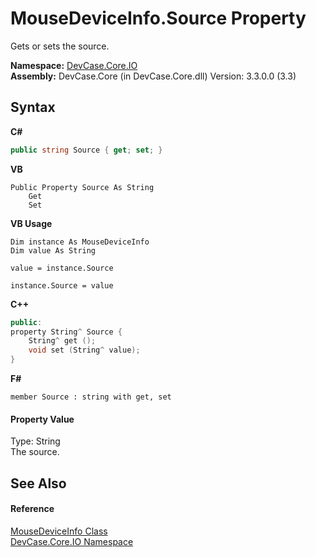 # MouseDeviceInfo.Source Property 
 

Gets or sets the source.

**Namespace:**&nbsp;<a href="N_DevCase_Core_IO">DevCase.Core.IO</a><br />**Assembly:**&nbsp;DevCase.Core (in DevCase.Core.dll) Version: 3.3.0.0 (3.3)

## Syntax

**C#**<br />
``` C#
public string Source { get; set; }
```

**VB**<br />
``` VB
Public Property Source As String
	Get
	Set
```

**VB Usage**<br />
``` VB Usage
Dim instance As MouseDeviceInfo
Dim value As String

value = instance.Source

instance.Source = value
```

**C++**<br />
``` C++
public:
property String^ Source {
	String^ get ();
	void set (String^ value);
}
```

**F#**<br />
``` F#
member Source : string with get, set

```


#### Property Value
Type: String<br />The source.

## See Also


#### Reference
<a href="T_DevCase_Core_IO_MouseDeviceInfo">MouseDeviceInfo Class</a><br /><a href="N_DevCase_Core_IO">DevCase.Core.IO Namespace</a><br />